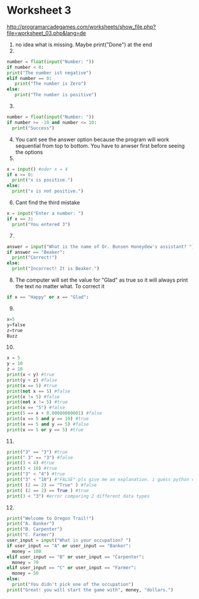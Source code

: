 # Worksheet 3

http://programarcadegames.com/worksheets/show_file.php?file=worksheet_03.php&lang=de

1. no idea what is missing. Maybe print("Done") at the end </br>
2. </br>
```python
number = float(input("Number: "))
if number < 0: 
print("The number ist negative") 
elif number == 0: 
   print("The number is Zero") 
else: 
   print("The number is positive")
```
3. </br>
```python
number = float(input("Number: ")) 
if number >= -10 and number <= 10: 
  print("Success") 
```
4. You cant see the answer option because the program will work sequential from top to bottom. You have to anwser first before seeing the options</br>
5. 	</br>
```python
x = input() #oder x = 4
if x >= 0:
  print("x is positive.")
else:
  print("x is not positive.")
```
6.   Cant find the third mistake	</br>
```python
x = input("Enter a number: ")
if x == 3: 
  print("You entered 3")
```
7. </br>
```python
answer = input("What is the name of Dr. Bunsen Honeydew's assistant? ") 
if answer == "Beaker": 
  print("Correct!") 
else: 
  print("Incorrect! It is Beaker.") 
```
8. The computer will set the value for "Glad" as  true so it will always print the text no matter what. To correct it </br>
```python
if x == "Happy" or x == "Glad":
```
9. </br>
```python
x=5
y=false
z=true
Buzz
```
10. </br>
```python
x = 5
y = 10
z = 10
print(x < y) #true
print(y < z) #false
print(x == 5) #true
print(not x == 5) #false
print(x != 5) #false
print(not x != 5) #true
print(x == "5") #false
print(5 == x + 0.00000000001) #false
print(x == 5 and y == 10) #true
print(x == 5 and y == 5) #false
print(x == 5 or y == 5) #true
```
11. </br>
```python
print("3" == "3") #true 
print(" 3" == "3") #false 
print(3 < 4) #true 
print(3 < 10) #true 
print("3" < "4") #true 
print("3" < "10") #"FALSE" pls give me an explanation. i guess python can compare strings as numbers when they have the same length right?
print( (2 == 2) == "True" ) #false 
print( (2 == 2) == True ) #true 
print(3 < "3") #error comparing 2 different data types 
```
12. </br>
```python
print("Welcome to Oregon Trail!") 
print("A. Banker") 
print("B. Carpenter") 
print("C. Farmer") 
user_input = input("What is your occupation? ") 
if user_input == "A" or user_input == "Banker": 
  money = 100 
elif user_input == "B" or user_input == "Carpenter": 
  money = 70 
elif user_input == "C" or user_input == "Farmer":
  money = 50
else:
  print("You didn't pick one of the occupation")
print("Great! you will start the game with", money, "dollars.") 
```
﻿
